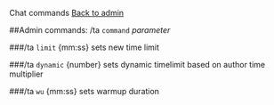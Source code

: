﻿Chat commands
[Back to admin](#admin_chat.md)

##Admin commands: /ta `command` _parameter_

###/ta `limit` {mm:ss}
    sets new time limit

###/ta `dynamic` {number}
    sets dynamic timelimit based on author time multiplier

###/ta `wu` {mm:ss}
    sets warmup duration
